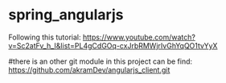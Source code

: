 # spring_angularjs
Following this tutorial:
https://www.youtube.com/watch?v=Sc2atFv_h_I&list=PL4gCdGOq-cxJrbRMWjrIvGhYqQO1tvYyX

#there is an other git module in this project 
can be find:
https://github.com/akramDev/angularjs_client.git
